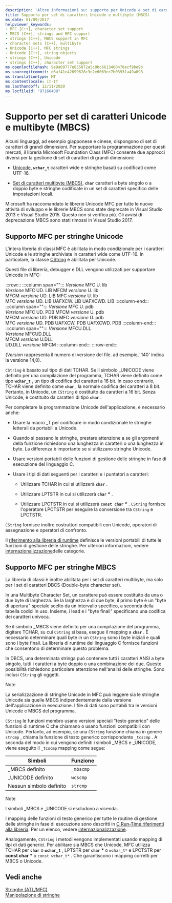 ```yaml
---
description: 'Altre informazioni su: supporto per Unicode e set di caratteri multibyte (MBCS)'
title: Supporto per set di caratteri Unicode e multibyte (MBCS)
ms.date: 01/09/2017
helpviewer_keywords:
- MFC [C++], character set support
- MBCS [C++], strings and MFC support
- strings [C++], MBCS support in MFC
- character sets [C++], multibyte
- Unicode [C++], MFC strings
- Unicode [C++], string objects
- strings [C++], Unicode
- strings [C++], character set support
ms.openlocfilehash: 9e9a09777e835872a5c8bc6613460478acf9be9b
ms.sourcegitcommit: d6af41e42699628c3e2e6063ec7b03931a49a098
ms.translationtype: MT
ms.contentlocale: it-IT
ms.lasthandoff: 12/11/2020
ms.locfileid: "97166408"
---
```

# <a name="unicode-and-multibyte-character-set-mbcs-support"></a>Supporto per set di caratteri Unicode e multibyte (MBCS)

Alcuni linguaggi, ad esempio giapponese e cinese, dispongono di set di caratteri di grandi dimensioni. Per supportare la programmazione per questi mercati, il libreria Microsoft Foundation Class (MFC) consente due approcci diversi per la gestione di set di caratteri di grandi dimensioni:

- [Unicode](#mfc-support-for-unicode-strings), **`wchar_t`** caratteri wide e stringhe basati su codificati come UTF-16.

- [Set di caratteri multibyte (MBCS)](#mfc-support-for-mbcs-strings), **`char`** caratteri a byte singolo o a doppio byte e stringhe codificate in un set di caratteri specifico delle impostazioni locali.

Microsoft ha raccomandato le librerie Unicode MFC per tutte le nuove attività di sviluppo e le librerie MBCS sono state deprecate in Visual Studio 2013 e Visual Studio 2015. Questo non si verifica più. Gli avvisi di deprecazione MBCS sono stati rimossi in Visual Studio 2017.

## <a name="mfc-support-for-unicode-strings"></a>Supporto MFC per stringhe Unicode

L'intera libreria di classi MFC è abilitata in modo condizionale per i caratteri Unicode e le stringhe archiviate in caratteri wide come UTF-16. In particolare, la classe [CString](../atl-mfc-shared/reference/cstringt-class.md) è abilitata per Unicode.

Questi file di libreria, debugger e DLL vengono utilizzati per supportare Unicode in MFC:

:::row:::
   :::column span="":::
      *Versione* MFC U. lib \
      *Versione* MFC UD. LIB
      MFCM *versione* U. lib \
      MFCM *versione* UD. LIB
      MFC *versione* U. lib \
      MFC *versione* UD. LIB
      UAFXCW. LIB
      UAFXCWD. LIB
   :::column-end:::
   :::column span="":::
      *Versione* MFC U. pdb \
      *Versione* MFC UD. PDB
      MFCM *versione* U. pdb \
      MFCM *versione* UD. PDB
      MFC *versione* U. pdb \
      MFC *versione* UD. PDB
      UAFXCW. PDB
      UAFXCWD. PDB
   :::column-end:::
   :::column span="":::
      *Versione* MFCU.DLL \
      *Versione* MFCUD.DLL \
      MFCM *versione* U.DLL \
      UD.DLL *versione* MFCM
   :::column-end:::
:::row-end:::

(*Version* rappresenta il numero di versione del file. ad esempio,' 140' indica la versione 14,0).

`CString` è basato sul tipo di dati TCHAR. Se il simbolo _UNICODE viene definito per una compilazione del programma, TCHAR viene definito come tipo **`wchar_t`** , un tipo di codifica dei caratteri a 16 bit. In caso contrario, TCHAR viene definito come **`char`** , la normale codifica dei caratteri a 8 bit. Pertanto, in Unicode, un `CString` è costituito da caratteri a 16 bit. Senza Unicode, è costituito da caratteri di tipo **`char`** .

Per completare la programmazione Unicode dell'applicazione, è necessario anche:

- Usare la macro _T per codificare in modo condizionale le stringhe letterali da portabili a Unicode.

- Quando si passano le stringhe, prestare attenzione a se gli argomenti della funzione richiedono una lunghezza in caratteri o una lunghezza in byte. La differenza è importante se si utilizzano stringhe Unicode.

- Usare versioni portabili delle funzioni di gestione delle stringhe in fase di esecuzione del linguaggio C.

- Usare i tipi di dati seguenti per i caratteri e i puntatori a caratteri:

  - Utilizzare TCHAR in cui si utilizzerà **`char`** .

  - Utilizzare LPTSTR in cui si utilizzerà **`char`** <strong>\*</strong> .

  - Utilizzare LPCTSTR in cui si utilizzerà **`const char`** <strong>\*</strong> . `CString` fornisce l'operatore LPCTSTR per eseguire la conversione tra `CString` e LPCTSTR.

`CString` fornisce inoltre costruttori compatibili con Unicode, operatori di assegnazione e operatori di confronto.

Il [riferimento alla libreria di runtime](../c-runtime-library/c-run-time-library-reference.md) definisce le versioni portabili di tutte le funzioni di gestione delle stringhe. Per ulteriori informazioni, vedere [internazionalizzazione](../c-runtime-library/internationalization.md)delle categorie.

## <a name="mfc-support-for-mbcs-strings"></a>Supporto MFC per stringhe MBCS

La libreria di classi è inoltre abilitata per i set di caratteri multibyte, ma solo per i set di caratteri DBCS (Double-byte character set).

In una Multibyte Character Set, un carattere può essere costituito da una o due byte di larghezza. Se la larghezza è di due byte, il primo byte è un "byte di apertura" speciale scelto da un intervallo specifico, a seconda della tabella codici in uso. Insieme, i lead e i "byte finali" specificano una codifica dei caratteri univoca.

Se il simbolo _MBCS viene definito per una compilazione del programma, digitare TCHAR, su cui `CString` si basa, esegue il mapping a **`char`** . È necessario determinare quali byte in un `CString` sono i byte iniziali e quali sono i byte finali. La libreria di runtime del linguaggio C fornisce funzioni che consentono di determinare questo problema.

In DBCS, una determinata stringa può contenere tutti i caratteri ANSI a byte singolo, tutti i caratteri a byte doppio o una combinazione dei due. Queste possibilità richiedono particolare attenzione nell'analisi delle stringhe. Sono inclusi `CString` gli oggetti.

> [!NOTE]
> La serializzazione di stringhe Unicode in MFC può leggere sia le stringhe Unicode sia quelle MBCS indipendentemente dalla versione dell'applicazione in esecuzione. I file di dati sono portabili tra le versioni Unicode e MBCS del programma.

`CString` le funzioni membro usano versioni speciali "testo generico" delle funzioni di runtime C che chiamano o usano funzioni compatibili con Unicode. Pertanto, ad esempio, se una `CString` funzione chiama in genere `strcmp` , chiama la funzione di testo generico corrispondente `_tcscmp` . A seconda del modo in cui vengono definiti i simboli _MBCS e _UNICODE, viene eseguito il `_tcscmp` mapping come segue:

|Simboli|Funzione|
|-|-|
|_MBCS definito|`_mbscmp`|
|_UNICODE definito|`wcscmp`|
|Nessun simbolo definito|`strcmp`|

> [!NOTE]
> I simboli _MBCS e _UNICODE si escludono a vicenda.

I mapping delle funzioni di testo generico per tutte le routine di gestione delle stringhe in fase di esecuzione sono descritti in [C Run-Time riferimenti alla libreria](../c-runtime-library/c-run-time-library-reference.md). Per un elenco, vedere [internazionalizzazione](../c-runtime-library/internationalization.md).

Analogamente, `CString` i metodi vengono implementati usando mapping di tipi di dati generici. Per abilitare sia MBCS che Unicode, MFC utilizza TCHAR per **`char`** o **`wchar_t`** , LPTSTR per **`char`** <strong>\*</strong> o `wchar_t*` e LPCTSTR per **const char** <strong>\*</strong> o `const wchar_t*` . Che garantiscono i mapping corretti per MBCS o Unicode.

## <a name="see-also"></a>Vedi anche

[Stringhe (ATL/MFC)](../atl-mfc-shared/strings-atl-mfc.md)<br/>
[Manipolazione di stringhe](../c-runtime-library/string-manipulation-crt.md)
